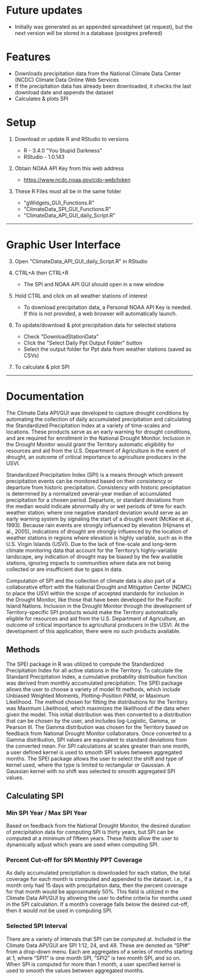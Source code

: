 # Future updates
* Initially was generated as an appended spreadsheet (at request), but the next version will be stored in a database (postgres prefered)

# Features
* Downloads precipitation data from the National Climate Data Center (NCDC) Climate Data Online Web Services
* If the precipitation data has already been downloaded, it checks the last download date and appends the dataset
* Calculates & plots SPI

# Setup
01) Download or update R and RStudio to versions
	* R - 3.4.0 "You Stupid Darkness" 
	* RStudio - 1.0.143

02) Obtain NOAA API Key from this web address
	* https://www.ncdc.noaa.gov/cdo-web/token

03) These R Files must all be in the same folder
	* "gWidgets_GUI_Functions.R"
	* "ClimateData_SPI_GUI_Functions.R"
	* "ClimateData_API_GUI_daily_Script.R"

***********************************************************
# Graphic User Interface
03) Open "ClimateData_API_GUI_daily_Script.R" in RStudio

04) CTRL+A then CTRL+R
	* The SPI and NOAA API GUI should open in a new window

05) Hold CTRL and click on all weather stations of interest
	* To download precipitation data, a Personal NOAA API Key is needed. If this is not provided, a web browser will automatically launch.

06) To update/download & plot precipitation data for selected stations
	* Check "DownloadStationData" 
	* Click the "Select Daily Ppt Output Folder" button
	* Select the output folder for Ppt data from weather stations (saved as CSVs)

08) To calculate & plot SPI 
***********************************************************
# Documentation
The Climate Data API/GUI was developed to capture drought conditions by automating the collection of daily accumulated precipitation and calculating the 
Standardized Precipitation Index at a variety of time-scales and locations. These products serve as an early warning for drought conditions, and are required 
for enrollment in the National Drought Monitor. Inclusion in the Drought Monitor would grant the Territory automatic eligibility for resources and aid from the 
U.S. Department of Agriculture in the event of drought, an outcome of critical importance to agriculture producers in the USVI.

Standardized Precipitation Index (SPI) is a means through which present precipitation events can be monitored based on their consistency or departure from historic 
precipitation. Consistency with historic precipitation is determined by a normalized several-year median of accumulated precipitation for a chosen period. Departure, 
or standard deviations from the median would indicate abnormally dry or wet periods of time for each weather station; where one negative standard deviation would serve 
as an early warning system by signaling the start of a drought event (McKee et al., 1993). Because rain events are strongly influenced by elevation (Hijmans et al., 2005), 
indications of drought are strongly influenced by the location of weather stations in regions where elevation is highly variable, such as in the U.S. Virgin Islands (USVI). 
Due to the lack of fine-scale and long-term climate monitoring data that account for the Territory’s highly-variable landscape, any indication of drought may be biased by 
the few available stations, ignoring impacts to communities where data are not being collected or are insufficient due to gaps in data.

Computation of SPI and the collection of climate data is also part of a collaborative effort with the National Drought and Mitigation Center (NDMC) to place the USVI within 
the scope of accepted standards for inclusion in the Drought Monitor, like those that have been developed for the Pacific Island Nations. Inclusion in the Drought Monitor 
through the development of Territory-specific SPI products would make the Territory automatically eligible for resources and aid from the U.S. Department of Agriculture, an 
outcome of critical importance to agricultural producers in the USVI. At the development of this application, there were no such products available.  

## Methods
The SPEI package in R was utilized to compute the Standardized Precipitation Index for all active stations in the Territory. To calculate the Standard Precipitation Index, 
a cumulative probability distribution function was derived from monthly accumulated precipitation. The SPEI package allows the user to choose a variety of model fit methods, 
which include Unbiased Weighted Moments, Plotting-Position PWM, or Maximum Likelihood. The method chosen for fitting the distributions for the Territory was Maximum Likelihood, 
which maximizes the likelihood of the data when given the model. This initial distribution was then converted to a distribution that can be chosen by the user, and includes 
log-Logistic, Gamma, or Pearson III. The Gamma distribution was chosen for the Territory based on feedback from National Drought Monitor collaborators. Once converted to a Gamma 
distribution, SPI values are equivalent to standard deviations from the converted mean.  For SPI calculations at scales greater than one month, a user defined kernel is used to 
smooth SPI values between aggregated months. The SPEI package allows the user to select the shift and type of kernel used, where the type is limited to rectangular or Gaussian. 
A Gaussian kernel with no shift was selected to smooth aggregated SPI values.

## Calculating SPI
### Min SPI Year / Max SPI Year
Based on feedback from the National Drought Monitor, the desired duration of precipitation data for computing SPI is thirty years, but SPI can be computed at a minimum of fifteen years. 
These fields allow the user to dynamically adjust which years are used when computing SPI. 
### Percent Cut-off for SPI Monthly PPT Coverage
As daily accumulated precipitation is downloaded for each station, the total coverage for each month is computed and appended to the dataset. i.e., if a month only had 15 days with 
precipitation data, then the percent coverage for that month would be approximately 50%. This field is utilized in the Climate Data API/GUI by allowing the user to define criteria for 
months used in the SPI calculation. If a month’s coverage falls below the desired cut-off, then it would not be used in computing SPI.
### Selected SPI Interval
There are a variety of intervals that SPI can be computed at. Included in the Climate Data API/GUI are SPI 1:12, 24, and 48. These are denoted as “SPI#” from a drop-down menu. Each 
are aggregates of a series of months starting at 1, where “SPI1” is one month SPI, “SPI2” is two month SPI, and so on. When SPI is computed for more than 1 month, a user specified kernel 
is used to smooth the values between aggregated months.   
